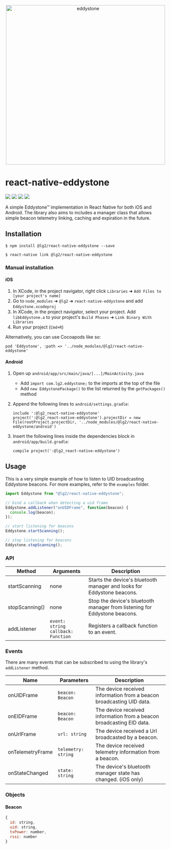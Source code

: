<p align="center">
  <img src="https://cdn.arstechnica.net/wp-content/uploads/2015/07/2015-07-13_16-46-26-640x201.jpg" width="500" alt="eddystone">
</p>

# react-native-eddystone

<img src="https://img.shields.io/npm/v/@lg2/react-native-eddystone.svg" /> <img src="https://img.shields.io/github/repo-size/lg2/react-native-eddystone.svg" /> <img src="https://img.shields.io/github/issues/lg2/react-native-eddystone.svg" /> <img src="https://img.shields.io/github/license/lg2/react-native-eddystone.svg" />

A simple Eddystone™ implementation in React Native for both iOS and Android. The library also aims to includes a manager class that allows simple beacon telemetry linking, caching and expiration in the future.

## Installation

`$ npm install @lg2/react-native-eddystone --save`

`$ react-native link @lg2/react-native-eddystone`

### Manual installation

#### iOS

1. In XCode, in the project navigator, right click `Libraries` ➜ `Add Files to [your project's name]`
2. Go to `node_modules` ➜ `@lg2` ➜ `react-native-eddystone` and add `Eddystone.xcodeproj`
3. In XCode, in the project navigator, select your project. Add `libEddystone.a` to your project's `Build Phases` ➜ `Link Binary With Libraries`
4. Run your project (`Cmd+R`)

Alternatively, you can use Cocoapods like so:

`pod 'Eddystone', :path => '../node_modules/@lg2/react-native-eddystone'`

#### Android

1. Open up `android/app/src/main/java/[...]/MainActivity.java`

    - Add `import com.lg2.eddystone;` to the imports at the top of the file
    - Add `new EddystonePackage()` to the list returned by the `getPackages()` method

2. Append the following lines to `android/settings.gradle`:

   ```
   include ':@lg2_react-native-eddystone'
   project(':@lg2_react-native-eddystone').projectDir = new File(rootProject.projectDir, '../node_modules/@lg2/react-native-eddystone/android')
   ```

3. Insert the following lines inside the dependencies block in `android/app/build.gradle`:
   ```
   compile project(':@lg2_react-native-eddystone')
   ```

## Usage

This is a very simple example of how to listen to UID broadcasting Eddystone beacons. For more examples, refer to the `examples` folder.

```javascript
import Eddystone from "@lg2/react-native-eddystone";

// bind a callback when detecting a uid frame
Eddystone.addListener("onUIDFrame", function(beacon) {
  console.log(beacon);
});

// start listening for beacons
Eddystone.startScanning();

// stop listening for beacons
Eddystone.stopScanning();
```

### API

| Method         | Arguments                                 | Description                                                               |
| -------------- | ----------------------------------------- | ------------------------------------------------------------------------- |
| startScanning  | none                                      | Starts the device's bluetooth manager and looks for Eddystone beacons.    |
| stopScanning() | none                                      | Stop the device's bluetooth manager from listening for Eddystone beacons. |
| addListener    | `event: string`<br />`callback: Function` | Registers a callback function to an event.                                |

### Events

There are many events that can be subscribed to using the library's `addListener` method.

| Name             | Parameters          | Description                                                          |
| ---------------- | ------------------- | -------------------------------------------------------------------- |
| onUIDFrame       | `beacon: Beacon`    | The device received information from a beacon broadcasting UID data. |
| onEIDFrame       | `beacon: Beacon`    | The device received information from a beacon broadcasting EID data. |
| onUrlFrame       | `url: string`       | The device received a Url broadcasted by a beacon.                   |
| onTelemetryFrame | `telemetry: string` | The device received telemetry information from a beacon.             |
| onStateChanged   | `state: string`     | The device's bluetooth manager state has changed. (iOS only)         |

### Objects

#### Beacon

```js
{
  id: string,
  uid: string,
  txPower: number,
  rssi: number
}
```
